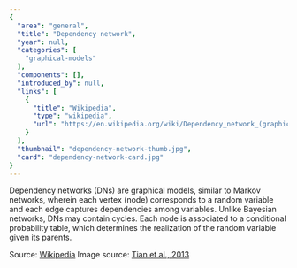 ```yaml
---
{
  "area": "general",
  "title": "Dependency network",
  "year": null,
  "categories": [
    "graphical-models"
  ],
  "components": [],
  "introduced_by": null,
  "links": [
    {
      "title": "Wikipedia",
      "type": "wikipedia",
      "url": "https://en.wikipedia.org/wiki/Dependency_network_(graphical_model)"
    }
  ],
  "thumbnail": "dependency-network-thumb.jpg",
  "card": "dependency-network-card.jpg"
}
---
```

Dependency networks (DNs) are graphical models, similar to Markov networks, wherein each vertex (node) corresponds to a random variable and each edge captures dependencies among variables. Unlike Bayesian networks, DNs may contain cycles. Each node is associated to a conditional probability table, which determines the realization of the random variable given its parents.  

Source: [Wikipedia](https://en.wikipedia.org/wiki/Dependency_network_(graphical_model))  
Image source: [Tian et al., 2013](https://arxiv.org/ftp/arxiv/papers/1310/1310.7527.pdf)  
